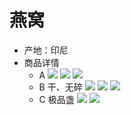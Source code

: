 # 燕窝
- 产地：印尼
- 商品详情
  - A
  ![](/assets/1161516866149_.pic.jpg)
  ![](/assets/1171516866166_.pic.jpg)
  ![](/assets/1181516866177_.pic.jpg)
  - B 干、无碎
  ![](/assets/1211516866465_.pic.jpg)
  ![](/assets/1221516866481_.pic.jpg)
  ![](/assets/1241516866494_.pic.jpg)
  - C 极品盏
  ![](/assets/1511516868952_.pic.jpg)
  ![](/assets/1531516869004_.pic.jpg)